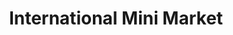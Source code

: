 ---
title: "International Mini Market"
url: /wrexham/international-mini-market/
shop: convenience
---